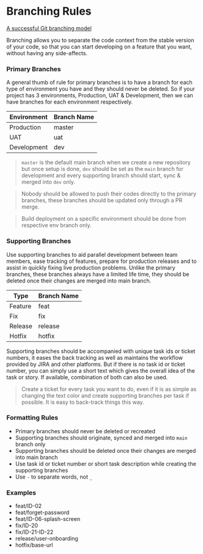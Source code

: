 # Branching Rules

[A successful Git branching model](https://nvie.com/posts/a-successful-git-branching-model/)

Branching allows you to separate the code context from the stable version of your code, so that you can start developing
on a feature that you want, without having any side-affects.

### Primary Branches

A general thumb of rule for primary branches is to have a branch for each type of environment you have and they should
never be deleted. So if your project has 3 environments, Production, UAT & Development, then we can have branches for
each environment respectively.

| Environment | Branch Name |
| --- | --- |
| Production | master |
| UAT | uat |
| Development | dev |

> `master` is the default main branch when we create a new repository but once setup is done, `dev` should be set as the `main` branch for development and every supporting branch should start, sync & merged into `dev` only.
>

> Nobody should be allowed to push their codes directly to the primary branches, these branches should be updated only through a PR merge.
>

> Build deployment on a specific environment should be done from respective env branch only.
>

### Supporting Branches

Use supporting branches to aid parallel development between team members, ease tracking of features, prepare for
production releases and to assist in quickly fixing live production problems. Unlike the primary branches, these
branches always have a limited life time, they should be deleted once their changes are merged into main branch.

| Type | Branch Name |
| --- | --- |
| Feature | feat |
| Fix | fix |
| Release | release |
| Hotfix | hotfix |

Supporting branches should be accompanied with unique task ids or ticket numbers, it eases the back tracking as well as
maintains the workflow provided by JIRA and other platforms. But if there is no task id or ticket number, you can simply
use a short text which gives the overall idea of the task or story. If available, combination of both can also be used.

> Create a ticket for every task you want to do, even if it is as simple as changing the text color and create supporting branches per task if possible. It is easy to back-track things this way.
>

### Formatting Rules

- Primary branches should never be deleted or recreated
- Supporting branches should originate, synced and merged into `main` branch only
- Supporting branches should be deleted once their changes are merged into main branch
- Use task id or ticket number or short task description while creating the supporting branches
- Use `-` to separate words, not `_`

### Examples

- feat/ID-02
- feat/forget-password
- feat/ID-06-splash-screen
- fix/ID-20
- fix/ID-21-ID-22
- release/user-onboarding
- hotfix/base-url